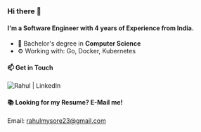 ### Hi there 👋

#### I'm a Software Engineer with 4 years of Experience from India. 

- 🔭 Bachelor's degree in **Computer Science**
- ⚙️ Working with: Go, Docker, Kubernetes

#### 📫 Get in Touch

<a href="https://www.linkedin.com/in/rahulmysore23/">
  <img align="left" alt="Rahul | LinkedIn" src="https://img.shields.io/badge/LinkedIn-0077B5?style=for-the-badge&logo=linkedin&logoColor=white" />
</a>

<br />

#### 📚 Looking for my Resume? E-Mail me!
Email: rahulmysore23@gmail.com

<!--
**rahulmysore23/rahulmysore23** is a ✨ _special_ ✨ repository because its `README.md` (this file) appears on your GitHub profile.

Here are some ideas to get you started:

- 🔭 I’m currently working on ...
- 🌱 I’m currently learning ...
- 👯 I’m looking to collaborate on ...
- 🤔 I’m looking for help with ...
- 💬 Ask me about ...
- 📫 How to reach me: ...
- 😄 Pronouns: ...
- ⚡ Fun fact: ...
-->
